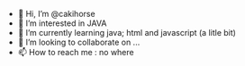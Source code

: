 - 👋 Hi, I’m @cakihorse
- 👀 I’m interested in JAVA
- 🌱 I’m currently learning java; html and javascript (a litle bit)
- 💞️ I’m looking to collaborate on ...
- 📫 How to reach me : no where

<!---
cakihorse/cakihorse is a ✨ special ✨ repository because its `README.md` (this file) appears on your GitHub profile.
You can click the Preview link to take a look at your changes.
--->
